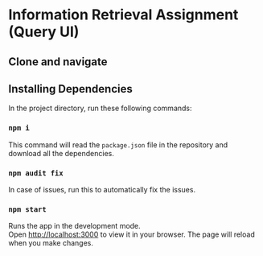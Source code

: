 # Information Retrieval Assignment (Query UI)

## Clone and navigate 

## Installing Dependencies
In the project directory, run these following commands:
###  `npm i`
This command will read the `package.json` file in the repository and download all the dependencies.
### `npm audit fix`
In case of issues, run this to automatically fix the issues.

### `npm start`

Runs the app in the development mode.\
Open [http://localhost:3000](http://localhost:3000) to view it in your browser.
The page will reload when you make changes.

